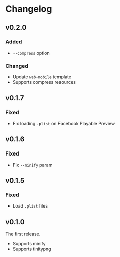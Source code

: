 # Changelog

## v0.2.0

### Added

- `--compress` option

### Changed

- Update `web-mobile` template
- Supports compress resources

## v0.1.7

### Fixed

- Fix loading `.plist` on Facebook Playable Preview

## v0.1.6

### Fixed

- Fix `--minify` param

## v0.1.5

### Fixed

- Load `.plist` files

## v0.1.0

The first release.

- Supports minify
- Supports tinitypng
